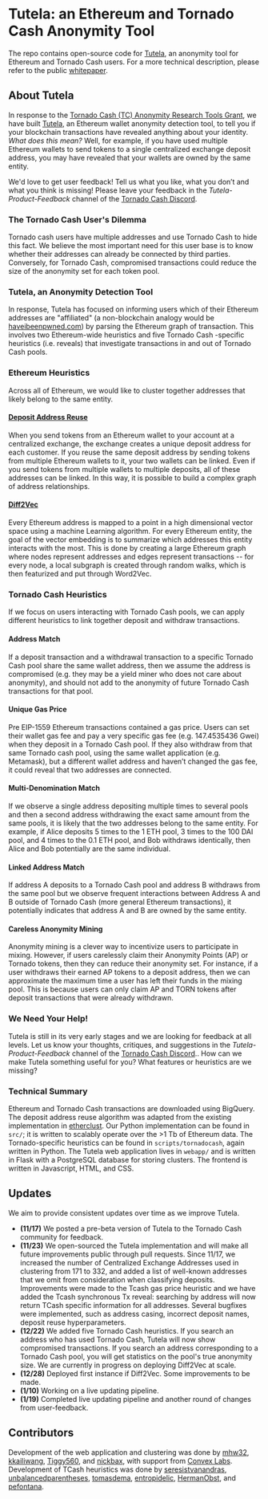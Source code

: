 # Tutela: an Ethereum and Tornado Cash Anonymity Tool

The repo contains open-source code for [Tutela](http://tutela.xyz), an anonymity tool for Ethereum and Tornado Cash users. For a more technical description, please refer to the public [whitepaper](https://arxiv.org/abs/2201.06811). 

## About Tutela

In response to the [Tornado Cash (TC) Anonymity Research Tools Grant](https://torn.community/t/funded-bounty-anonymity-research-tools/1437), we have built [Tutela](http://tutela.xyz), an Ethereum wallet anonymity detection tool, to tell you if your blockchain transactions have revealed anything about your identity. *What does this mean?* Well, for example, if you have used multiple Ethereum wallets to send tokens to a single centralized exchange deposit address, you may have revealed that your wallets are owned by the same entity.

We'd love to get user feedback! Tell us what you like, what you don’t and what you think is missing! Please leave your feedback in the *Tutela-Product-Feedback* channel of the [Tornado Cash Discord](https://discord.gg/xGDKUbMx).

### The Tornado Cash User's Dilemma

Tornado cash users have multiple addresses and use Tornado Cash to hide this fact. We believe the most important need for this user base is to know whether their addresses can already be connected by third parties. Conversely, for Tornado Cash, compromised transactions could reduce the size of the anonymity set for each token pool.

### Tutela, an Anonymity Detection Tool

In response, Tutela has focused on informing users which of their Ethereum addresses are "affiliated" (a non-blockchain analogy would be [haveibeenpwned.com](https://haveibeenpwned.com)) by parsing the Ethereum graph of transaction. This involves two Ethereum-wide heuristics and five Tornado Cash -specific heuristics (i.e. reveals) that investigate transactions in and out of Tornado Cash pools. 

### Ethereum Heuristics

Across all of Ethereum, we would like to cluster together addresses that likely belong to the same entity. 

#### [Deposit Address Reuse](https://arxiv.org/pdf/2005.14051.pdf)

When you send tokens from an Ethereum wallet to your account at a centralized exchange, the exchange creates a unique deposit address for each customer. If you reuse the same deposit address by sending tokens from multiple Ethereum wallets to it, your two wallets can be linked. Even if you send tokens from multiple wallets to multiple deposits, all of these addresses can be linked. In this way, it is possible to build a complex graph of address relationships.

#### [Diff2Vec](https://arxiv.org/abs/2001.07463)

Every Ethereum address is mapped to a point in a high dimensional vector space using a machine Learning algorithm. For every Ethereum entity, the goal of the vector embedding is to summarize which addresses this entity interacts with the most. This is done by creating a large Ethereum graph where nodes represent addresses and edges represent transactions -- for every node, a local subgraph is created through random walks, which is then featurized and put through Word2Vec. 

### Tornado Cash Heuristics

If we focus on users interacting with Tornado Cash pools, we can apply different heuristics to link together deposit and withdraw transactions. 

#### Address Match

If a deposit transaction and a withdrawal transaction to a specific Tornado Cash pool share the same wallet address, then we assume the address is compromised (e.g. they may be a yield miner who does not care about anonymity), and should not add to the anonymity of future Tornado Cash transactions for that pool.

#### Unique Gas Price 

Pre EIP-1559 Ethereum transactions contained a gas price. Users can set their wallet gas fee and pay a very specific gas fee (e.g. 147.4535436 Gwei) when they deposit in a Tornado Cash pool. If they also withdraw from that same Tornado cash pool, using the same wallet application (e.g. Metamask), but a different wallet address and haven’t changed the gas fee, it could reveal that two addresses are connected.

#### Multi-Denomination Match

If we observe a single address depositing multiple times to several pools and then a second address withdrawing the exact same amount from the same pools, it is likely that the two addresses belong to the same entity. For example, if Alice deposits 5 times to the 1 ETH pool, 3 times to the 100 DAI pool, and 4 times to the 0.1 ETH pool, and Bob withdraws identically, then Alice and Bob potentially are the same individual. 

#### Linked Address Match

If address A deposits to a Tornado Cash pool and address B withdraws from the same pool but we observe frequent interactions between Address A and B outside of Tornado Cash (more general Ethereum transactions), it potentially indicates that address A and B are owned by the same entity. 

#### Careless Anonymity Mining 

Anonymity mining is a clever way to incentivize users to participate in mixing. However, if users carelessly claim their Anonymity Points (AP) or Tornado tokens, then they can reduce their anonymity set. For instance, if a user withdraws their earned AP tokens to a deposit address, then we can approximate the maximum time a user has left their funds in the mixing pool. This is because users can only claim AP and TORN tokens after deposit transactions that were already withdrawn.

### We Need Your Help!

Tutela is still in its very early stages and we are looking for feedback at all levels. Let us know your thoughts, critiques, and suggestions in the *Tutela-Product-Feedback* channel of the [Tornado Cash Discord](https://discord.gg/xGDKUbMx).. How can we make Tutela something useful for you? What features or heuristics are we missing?

### Technical Summary

Ethereum and Tornado Cash transactions are downloaded using BigQuery. The deposit address reuse algorithm was adapted from the existing implementation in [etherclust](https://github.com/etherclust/etherclust). Our Python implementation can be found in `src/`; it is written to scalably operate over the >1 Tb of Ethereum data. The Tornado-specific heuristics can be found in `scripts/tornadocash`, again written in Python. The Tutela web application lives in `webapp/` and is written in Flask with a PostgreSQL database for storing clusters. The frontend is written in Javascript, HTML, and CSS. 

## Updates

We aim to provide consistent updates over time as we improve Tutela. 

- **(11/17)** We posted a pre-beta version of Tutela to the Tornado Cash community for feedback.
- **(11/23)** We open-sourced the Tutela implementation and will make all future improvements public through pull requests. Since 11/17, we increased the number of Centralized Exchange Addresses used in clustering from 171 to 332, and added a list of well-known addresses that we omit from consideration when classifying deposits. Improvements were made to the Tcash gas price heuristic and we have added the Tcash synchronous Tx reveal: searching by address will now return TCash specific information for all addresses. Several bugfixes were implemented, such as address casing, incorrect deposit names, deposit reuse hyperparameters.
- **(12/22)** We added five Tornado Cash heuristics. If you search an address who has used Tornado Cash, Tutela will now show compromised transactions. If you search an address corresponding to a Tornado Cash pool, you will get statistics on the pool's true anonymity size. We are currently in progress on deploying Diff2Vec at scale. 
- **(12/28)** Deployed first instance if Diff2Vec. Some improvements to be made.
- **(1/10)** Working on a live updating pipeline.
- **(1/19)** Completed live updating pipeline and another round of changes from user-feedback.

## Contributors

Development of the web application and clustering was done by [mhw32](https://github.com/mhw32), [kkailiwang](https://github.com/kkailiwang), [Tiggy560](https://github.com/Tiggy560), and [nickbax](https://github.com/nickbax), with support from [Convex Labs](https://www.convexlabs.xyz). Development of TCash heuristics was done by [seresistvanandras](https://github.com/seresistvanandras), [unbalancedparentheses](https://github.com/unbalancedparentheses), [tomasdema](https://github.com/tomasdema), [entropidelic](https://github.com/entropidelic), [HermanObst](https://github.com/HermanObst), and [pefontana](https://github.com/pefontana). 
